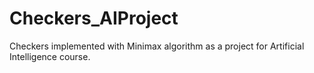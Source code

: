 # Checkers_AIProject
Checkers implemented with Minimax algorithm as a project for Artificial Intelligence course.
